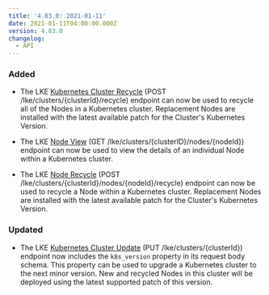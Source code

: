 ```yaml
---
title: '4.83.0: 2021-01-11'
date: 2021-01-11T04:00:00.000Z
version: 4.83.0
changelog:
  - API
---
```


### Added

- The LKE [Kubernetes Cluster Recycle](https://linode.com/docs/api/linode-kubernetes-engine-lke/#kubernetes-cluster-recycle) (POST /lke/clusters/{clusterId}/recycle) endpoint can now be used to recycle all of the Nodes in a Kubernetes cluster. Replacement Nodes are installed with the latest available patch for the Cluster's Kubernetes Version.

- The LKE [Node View](https://linode.com/docs/api/linode-kubernetes-engine-lke/#node-view) (GET /lke/clusters/{clusterID}/nodes/{nodeId}) endpoint can now be used to view the details of an individual Node within a Kubernetes cluster.

- The LKE [Node Recycle](https://linode.com/docs/api/linode-kubernetes-engine-lke/#node-recycle) (POST /lke/clusters/{clusterId}/nodes/{nodeId}/recycle) endpoint can now be used to recycle a Node within a Kubernetes cluster. Replacement Nodes are installed with the latest available patch for the Cluster's Kubernetes Version.

### Updated

- The LKE [Kubernetes Cluster Update](https://linode.com/docs/api/linode-kubernetes-engine-lke/#kubernetes-cluster-update) (PUT /lke/clusters/{clusterId}) endpoint now includes the `k8s_version` property in its request body schema. This property can be used to upgrade a Kubernetes cluster to the next minor version. New and recycled Nodes in this cluster will be deployed using the latest supported patch of this version.
